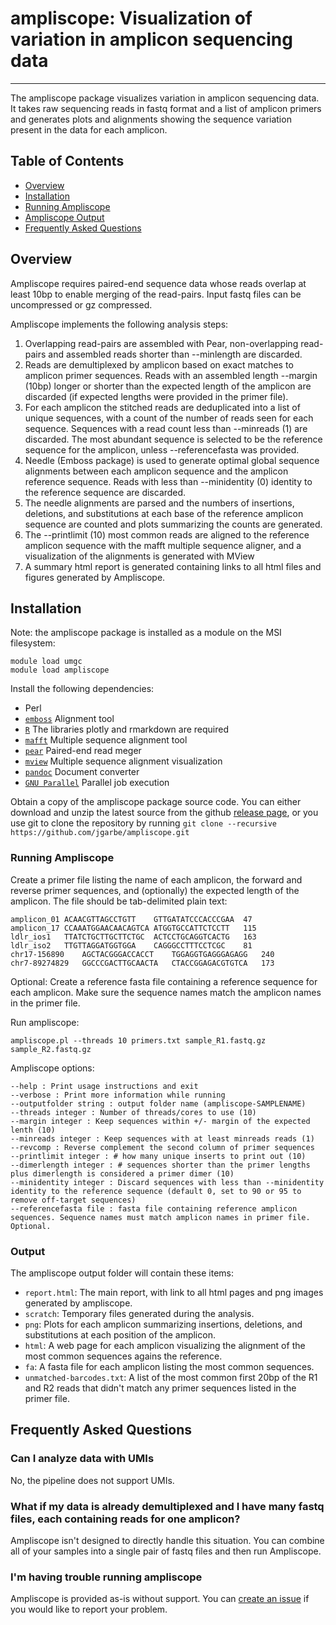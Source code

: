 # ampliscope: Visualization of variation in amplicon sequencing data

------

The ampliscope package visualizes variation in amplicon sequencing data. It takes raw sequencing reads in fastq format and a list of amplicon primers and generates plots and alignments showing the sequence variation present in the data for each amplicon.

## Table of Contents
- [Overview](#overview)
- [Installation](#installation)
- [Running Ampliscope](#running_ampliscope)
- [Ampliscope Output](#output)
- [Frequently Asked Questions](#FAQ)

## Overview<a name="overview"></a>

Ampliscope requires paired-end sequence data whose reads overlap at least 10bp to enable merging of the read-pairs. Input fastq files can be uncompressed or gz compressed.

Ampliscope implements the following analysis steps:

1. Overlapping read-pairs are assembled with Pear, non-overlapping read-pairs and assembled reads shorter than --minlength are discarded. 
2. Reads are demultiplexed by amplicon based on exact matches to amplicon primer sequences. Reads with an assembled length --margin (10bp) longer or shorter than the expected length of the amplicon are discarded (if expected lengths were provided in the primer file). 
3. For each amplicon the stitched reads are deduplicated into a list of unique sequences, with a count of the number of reads seen for each sequence. Sequences with a read count less than --minreads (1) are discarded. The most abundant sequence is selected to be the reference sequence for the amplicon, unless --referencefasta was provided. 
4. Needle (Emboss package) is used to generate optimal global sequence alignments between each amplicon sequence and the amplicon reference sequence. Reads with less than --minidentity (0) identity to the reference sequence are discarded.
5. The needle alignments are parsed and the numbers of insertions, deletions, and substitutions at each base of the reference amplicon sequence are counted and plots summarizing the counts are generated.
6. The --printlimit (10) most common reads are aligned to the reference amplicon sequence with the mafft multiple sequence aligner, and a visualization of the alignments is generated with MView
7. A summary html report is generated containing links to all html files and figures generated by Ampliscope.

## Installation<a name="installation"></a>

Note: the ampliscope package is installed as a module on the MSI filesystem:
```
module load umgc
module load ampliscope
```

Install the following dependencies:
* Perl
* [`emboss`](<https://emboss.sourceforge.net/download/>) Alignment tool
* [`R`](<https://r-project.org>) The libraries plotly and rmarkdown are required
* [`mafft`](<https://mafft.cbrc.jp/alignment/software/>) Multiple sequence alignment tool
* [`pear`](<https://github.com/tseemann/PEAR>) Paired-end read meger
* [`mview`](<https://desmid.github.io/mview/>) Multiple sequence alignment visualization
* [`pandoc`](<https://pandoc.org>) Document converter
* [`GNU Parallel`](<https://www.gnu.org/software/parallel/>) Parallel job execution

Obtain a copy of the ampliscope package source code. You can either download and unzip the latest source from the github [release page](https://github.com/jgarbe/ampliscope/releases), or you use git to clone the repository by running `git clone --recursive https://github.com/jgarbe/ampliscope.git`


### Running Ampliscope<a name="running_ampliscope"></a>

Create a primer file listing the name of each amplicon, the forward and reverse primer sequences, and (optionally) the expected length of the amplicon. The file should be tab-delimited plain text:

```
amplicon_01	ACAACGTTAGCCTGTT	GTTGATATCCCACCCGAA	47
amplicon_17	CCAAATGGAACAACAGTCA	ATGGTGCCATTCTCCTT	115
ldlr_ios1	TTATCTGCTTGCTTCTGC	ACTCCTGCAGGTCACTG	163
ldlr_iso2	TTGTTAGGATGGTGGA	CAGGGCCTTTCCTCGC	81
chr17-156890	AGCTACGGGACCACCT	TGGAGGTGAGGGAGAGG	240
chr7-89274829	GGCCCGACTTGCAACTA	CTACCGGAGACGTGTCA	173
```

Optional: Create a reference fasta file containing a reference sequence for each amplicon. Make sure the sequence names match the amplicon names in the primer file.

Run ampliscope:

```
ampliscope.pl --threads 10 primers.txt sample_R1.fastq.gz sample_R2.fastq.gz
```

Ampliscope options:

    --help : Print usage instructions and exit
    --verbose : Print more information while running
    --outputfolder string : output folder name (ampliscope-SAMPLENAME)
    --threads integer : Number of threads/cores to use (10)
    --margin integer : Keep sequences within +/- margin of the expected lenth (10)
    --minreads integer : Keep sequences with at least minreads reads (1)
    --revcomp : Reverse complement the second column of primer sequences
    --printlimit integer : # how many unique inserts to print out (10)
    --dimerlength integer : # sequences shorter than the primer lengths plus dimerlength is considered a primer dimer (10)
    --minidentity integer : Discard sequences with less than --minidentity identity to the reference sequence (default 0, set to 90 or 95 to remove off-target sequences)
    --referencefasta file : fasta file containing reference amplicon sequences. Sequence names must match amplicon names in primer file. Optional.


### Output<a name="output"></a>

The ampliscope output folder will contain these items:

- `report.html`: The main report, with link to all html pages and png images generated by ampliscope.
- `scratch`: Temporary files generated during the analysis.
- `png`: Plots for each amplicon summarizing insertions, deletions, and substitutions at each position of the amplicon.
- `html`: A web page for each amplicon visualizing the alignment of the most common sequences agains the reference.
- `fa`: A fasta file for each amplicon listing the most common sequences.
- `unmatched-barcodes.txt`: A list of the most common first 20bp of the R1 and R2 reads that didn't match any primer sequences listed in the primer file.

## Frequently Asked Questions<a name="FAQ"></a>

### Can I analyze data with UMIs

No, the pipeline does not support UMIs.

### What if my data is already demultiplexed and I have many fastq files, each containing reads for one amplicon?

Ampliscope isn't designed to directly handle this situation. You can combine all of your samples into a single pair of fastq files and then run Ampliscope.

### I'm having trouble running ampliscope

Ampliscope is provided as-is without support. You can <a href="https://github.com/jgarbe256/ampliscope/issues/new">create an issue</a> if you would like to report your problem.
